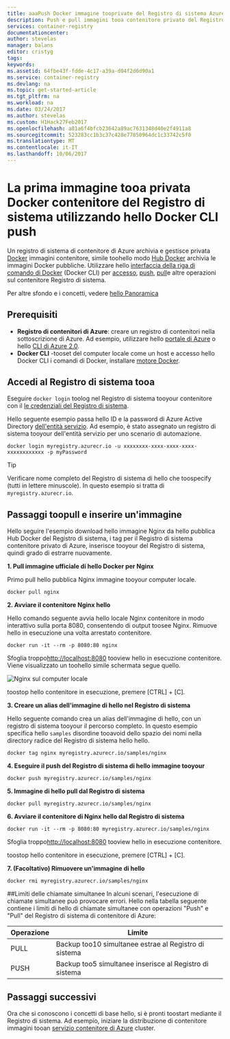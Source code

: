 ```yaml
---
title: aaaPush Docker immagine tooprivate del Registro di sistema Azure | Documenti Microsoft
description: Push e pull immagini tooa contenitore privato del Registro di sistema in Azure utilizzando hello Docker CLI di Docker
services: container-registry
documentationcenter: 
author: stevelas
manager: balans
editor: cristyg
tags: 
keywords: 
ms.assetid: 64fbe43f-fdde-4c17-a39a-d04f2d6d90a1
ms.service: container-registry
ms.devlang: na
ms.topic: get-started-article
ms.tgt_pltfrm: na
ms.workload: na
ms.date: 03/24/2017
ms.author: stevelas
ms.custom: H1Hack27Feb2017
ms.openlocfilehash: a81a6f4bfcb23642a89ac7631348d40e2f4911a8
ms.sourcegitcommit: 523283cc1b3c37c428e77850964dc1c33742c5f0
ms.translationtype: MT
ms.contentlocale: it-IT
ms.lasthandoff: 10/06/2017
---
```

# <a name="push-your-first-image-tooa-private-docker-container-registry-using-hello-docker-cli"></a>La prima immagine tooa privata Docker contenitore del Registro di sistema utilizzando hello Docker CLI push
Un registro di sistema di contenitore di Azure archivia e gestisce privata [Docker](http://hub.docker.com) immagini contenitore, simile toohello modo [Hub Docker](https://hub.docker.com/) archivia le immagini Docker pubbliche. Utilizzare hello [interfaccia della riga di comando di Docker](https://docs.docker.com/engine/reference/commandline/cli/) (Docker CLI) per [accesso](https://docs.docker.com/engine/reference/commandline/login/), [push](https://docs.docker.com/engine/reference/commandline/push/), [pull](https://docs.docker.com/engine/reference/commandline/pull/)e altre operazioni sul contenitore Registro di sistema.

Per altre sfondo e i concetti, vedere [hello Panoramica](container-registry-intro.md)



## <a name="prerequisites"></a>Prerequisiti
* **Registro di contenitori di Azure**: creare un registro di contenitori nella sottoscrizione di Azure. Ad esempio, utilizzare hello [portale di Azure](container-registry-get-started-portal.md) o hello [CLI di Azure 2.0](container-registry-get-started-azure-cli.md).
* **Docker CLI** -tooset del computer locale come un host e accesso hello Docker CLI i comandi di Docker, installare [motore Docker](https://docs.docker.com/engine/installation/).

## <a name="log-in-tooa-registry"></a>Accedi al Registro di sistema tooa
Eseguire `docker login` toolog nel Registro di sistema tooyour contenitore con il [le credenziali del Registro di sistema](container-registry-authentication.md).

Hello seguente esempio passa hello ID e la password di Azure Active Directory [dell'entità servizio](../active-directory/active-directory-application-objects.md). Ad esempio, è stato assegnato un registro di sistema tooyour dell'entità servizio per uno scenario di automazione.

```
docker login myregistry.azurecr.io -u xxxxxxxx-xxxx-xxxx-xxxx-xxxxxxxxxxxx -p myPassword
```

> [!TIP]
> Verificare nome completo del Registro di sistema di hello che toospecify (tutti in lettere minuscole). In questo esempio si tratta di `myregistry.azurecr.io`.

## <a name="steps-toopull-and-push-an-image"></a>Passaggi toopull e inserire un'immagine
Hello seguire l'esempio download hello immagine Nginx da hello pubblica Hub Docker del Registro di sistema, i tag per il Registro di sistema contenitore privato di Azure, inserisce tooyour del Registro di sistema, quindi grado di estrarre nuovamente.

**1. Pull immagine ufficiale di hello Docker per Nginx**

Primo pull hello pubblica Nginx immagine tooyour computer locale.

```
docker pull nginx
```
**2. Avviare il contenitore Nginx hello**

Hello comando seguente avvia hello locale Nginx contenitore in modo interattivo sulla porta 8080, consentendo di output toosee Nginx. Rimuove hello in esecuzione una volta arrestato contenitore.

```
docker run -it --rm -p 8080:80 nginx
```

Sfoglia troppo[http://localhost:8080](http://localhost:8080) tooview hello in esecuzione contenitore. Viene visualizzato un toohello simile schermata segue quello.

![Nginx sul computer locale](./media/container-registry-get-started-docker-cli/nginx.png)

toostop hello contenitore in esecuzione, premere [CTRL] + [C].

**3. Creare un alias dell'immagine di hello nel Registro di sistema**

Hello seguente comando crea un alias dell'immagine di hello, con un registro di sistema tooyour il percorso completo. In questo esempio specifica hello `samples` disordine tooavoid dello spazio dei nomi nella directory radice del Registro di sistema hello hello.

```
docker tag nginx myregistry.azurecr.io/samples/nginx
```  

**4. Eseguire il push del Registro di sistema di hello immagine tooyour**

```
docker push myregistry.azurecr.io/samples/nginx
```

**5. Immagine di hello pull dal Registro di sistema**

```
docker pull myregistry.azurecr.io/samples/nginx
```

**6. Avviare il contenitore di Nginx hello dal Registro di sistema**

```
docker run -it --rm -p 8080:80 myregistry.azurecr.io/samples/nginx
```

Sfoglia troppo[http://localhost:8080](http://localhost:8080) tooview hello in esecuzione contenitore.

toostop hello contenitore in esecuzione, premere [CTRL] + [C].

**7. (Facoltativo) Rimuovere un'immagine di hello**

```
docker rmi myregistry.azurecr.io/samples/nginx
```

##<a name="concurrent-limits"></a>Limiti delle chiamate simultanee
In alcuni scenari, l'esecuzione di chiamate simultanee può provocare errori. Hello nella tabella seguente contiene i limiti di hello di chiamate simultanee con operazioni "Push" e "Pull" del Registro di sistema di contenitore di Azure:

| Operazione  | Limite                                  |
| ---------- | -------------------------------------- |
| PULL       | Backup too10 simultanee estrae al Registro di sistema |
| PUSH       | Backup too5 simultanee inserisce al Registro di sistema |

## <a name="next-steps"></a>Passaggi successivi
Ora che si conoscono i concetti di base hello, si è pronti toostart mediante il Registro di sistema. Ad esempio, iniziare la distribuzione di contenitore immagini tooan [servizio contenitore di Azure](https://azure.microsoft.com/documentation/services/container-service/) cluster.
